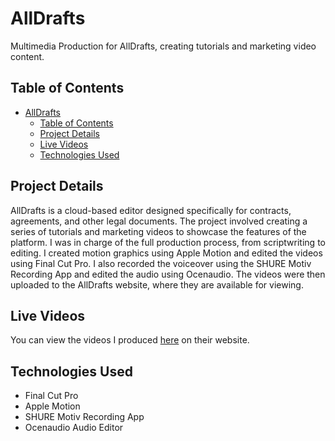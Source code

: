 # AllDrafts

Multimedia Production for AllDrafts, creating tutorials and marketing video content.

## Table of Contents

- [AllDrafts](#alldrafts)
  - [Table of Contents](#table-of-contents)
  - [Project Details](#project-details)
  - [Live Videos](#live-videos)
  - [Technologies Used](#technologies-used)

## Project Details

AllDrafts is a cloud-based editor designed specifically for contracts, agreements, and other legal documents. The project involved creating a series of tutorials and marketing videos to showcase the features of the platform. I was in charge of the full production process, from scriptwriting to editing. I created motion graphics using Apple Motion and edited the videos using Final Cut Pro. I also recorded the voiceover using the SHURE Motiv Recording App and edited the audio using Ocenaudio. The videos were then uploaded to the AllDrafts website, where they are available for viewing.

## Live Videos

You can view the videos I produced [here](https://www.alldrafts.com) on their website.

## Technologies Used

- Final Cut Pro
- Apple Motion
- SHURE Motiv Recording App
- Ocenaudio Audio Editor